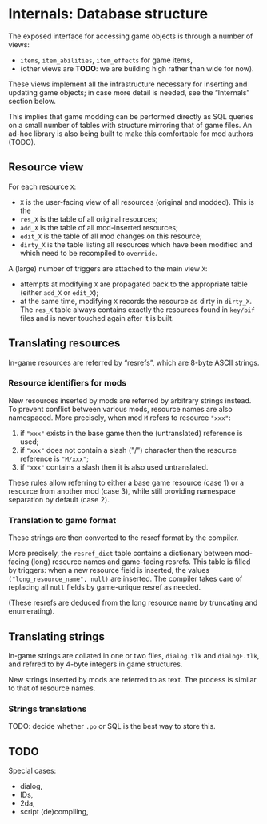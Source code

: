 # Internals: Database structure

The exposed interface for accessing game objects is through a number of
views:

 - `items`, `item_abilities`, `item_effects` for game items,
 - (other views are **TODO**: we are building high rather than wide for
   now).

These views implement all the infrastructure necessary for inserting and
updating game objects; in case more detail is needed, see the
“Internals” section below.

This implies that game modding can be performed directly as SQL queries
on a small number of tables with structure mirroring that of game files.
An ad-hoc library is also being built to make this comfortable for mod
authors (TODO).

## Resource view
For each resource `X`:

 - `X` is the user-facing view of all resources (original and modded).
	 This is the
 - `res_X` is the table of all original resources;
 - `add_X` is the table of all mod-inserted resources;
 - `edit_X` is the table of all mod changes on this resource;
 - `dirty_X` is the table listing all resources which have been modified
	 and which need to be recompiled to `override`.

A (large) number of triggers are attached to the main view `X`:
 - attempts at modifying `X` are propagated back to the appropriate table
	 (either `add_X` or `edit_X`);
 - at the same time, modifying `X` records the resource as dirty in
	 `dirty_X`.
The `res_X` table always contains exactly the resources found in
`key/bif` files and is never touched again after it is built.

## Translating resources

In-game resources are referred by “resrefs”, which are 8-byte ASCII
strings.

### Resource identifiers for mods

New resources inserted by mods are referred by arbitrary strings instead.
To prevent conflict between various mods, resource names are also
namespaced. More precisely, when mod `M` refers to resource `"xxx"`:
1. if `"xxx"` exists in the base game then the (untranslated) reference
	 is used;
2. if `"xxx"` does not contain a slash ("/") character then the resource
	 reference is `"M/xxx"`;
3. if `"xxx"` contains a slash then it is also used untranslated.

These rules allow referring to either a base game resource (case 1)
or a resource from another mod (case 3), while still providing namespace
separation by default (case 2).

### Translation to game format

These strings are then converted to the resref format by the compiler.

More precisely, the `resref_dict` table contains a dictionary between
mod-facing (long) resource names and game-facing resrefs.
This table is filled by triggers: when a new resource field is inserted,
the values `("long_resource_name", null)` are inserted.
The compiler takes care of replacing all `null` fields by
game-unique resref as needed.

(These resrefs are deduced from the long resource name by truncating and
enumerating).


## Translating strings

In-game strings are collated in one or two files, `dialog.tlk` and
`dialogF.tlk`, and refrred to by 4-byte integers in game structures.

New strings inserted by mods are referred to as text.
The process is similar to that of resource names.

### Strings translations

TODO: decide whether `.po` or SQL is the best way to store this.

## TODO

Special cases:
 - dialog,
 - IDs,
 - 2da,
 - script (de)compiling,
